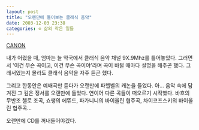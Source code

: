 ```yaml
---
layout: post
title: "오랜만에 들어보는 클래식 음악"
date: 2003-12-03 23:38
categories: ⊙ 삶의 작은 일들
---
```


[CANON](http://adenpurple.egloos.com/137470)

내가 어렸을 때, 엄마는 늘 약국에서 클래식 음악 채널 9X.9Mhz를 틀어놓았다. 그러면서 '이건 무슨 곡이고, 이건 무슨 곡이야'라며 곡이 바뀔 때마다 설명을 해주곤 했다. 그래서였는지 몰라도 클래식 음악을 자주 듣곤 했다.

그리고 한동안은 예배곡만 듣다가 오랜만에 파헬벨의 캐논을 들었다. 아... 음악 속에 담겨진 그 깊은 정서를 오랜만에 들었다. 연이어 다른 곡들이 떠오르기 시작했다. 바흐의 무반조 첼로 조곡, 쇼팽의 에뜌드, 파가니니의 바이올린 협주곡, 차이코프스키의 바이올린 협주곡...

오랜만에 CD를 꺼내들어야겠다.
       
